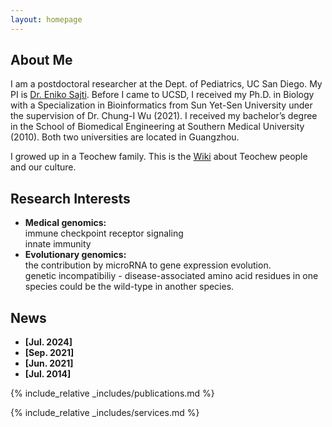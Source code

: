 ```yaml
---
layout: homepage
---
```


## About Me

I am a postdoctoral researcher at the Dept. of Pediatrics, UC San Diego. My PI is [Dr. Eniko Sajti](https://pediatrics.ucsd.edu/research/faculty-labs/sajti-lab/index.html). Before I came to UCSD, I received my Ph.D. in Biology with a Specialization in Bioinformatics from Sun Yet-Sen University under the supervision of Dr. Chung-I Wu (2021). I received my bachelor’s degree in the School of Biomedical Engineering at Southern Medical University (2010). Both two universities are located in Guangzhou.

I growed up in a Teochew family. This is the [Wiki](https://en.wikipedia.org/wiki/Teochew_people) about Teochew people and our culture.

## Research Interests

- **Medical genomics:**  
  immune checkpoint receptor signaling  
  innate immunity  
- **Evolutionary genomics:**    
  the contribution by microRNA to gene expression evolution.  
  genetic incompatibiliy - disease-associated amino acid residues in one species could be the wild-type in another species.  

## News

- **[Jul. 2024]**
- **[Sep. 2021]**
- **[Jun. 2021]**
- **[Jul. 2014]**


{% include_relative _includes/publications.md %}

{% include_relative _includes/services.md %}

